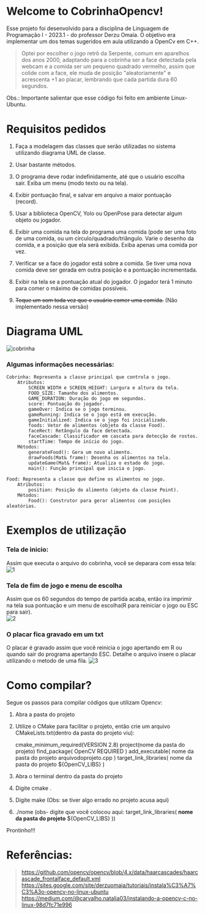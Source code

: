 # Welcome to CobrinhaOpencv!

Esse projeto foi desenvolvido para a disciplina de Linguagem de Programação I - 2023.1 - do professor Derzu Omaia. O objetivo era implementar um dos temas sugeridos em aula utilizando a OpenCv em C++. 
>Optei por escolher o jogo retrô da Serpente, comum em aparelhos dos anos 2000, adaptando para a cobrinha ser a face detectada pela webcam e a comida ser um pequeno quadrado vermelho, assim que colide com a face, ele muda de posição "aleatoriamente" e acrescenta +1 ao placar, lembrando que cada partida dura 60 segundos. 

Obs.: Importante salientar que esse código foi feito em ambiente Linux-Ubuntu.

# Requisitos pedidos
 1. Faça a modelagem das classes que serão utilizadas no sistema   
    utilizando diagrama UML de classe.
 2. Usar bastante métodos. 

 3. O programa deve rodar indefinidamente, até que o usuário escolha   
    sair. Exiba um menu (modo texto ou na tela).

 4. Exibir pontuação final, e salvar em arquivo a maior pontuação   
    (record).

 5. Usar a biblioteca OpenCV, Yolo ou OpenPose para detectar algum
    objeto    ou jogador.
   
 6. Exibir uma comida na tela do programa uma comida (pode ser uma foto 
    de uma comida, ou um círculo/quadrado/triângulo. Varie o desenho da 
    comida, e a posição que ela será exibida. Exiba apenas uma comida
    por    vez.

 7. Verificar se a face do jogador está sobre a comida. Se tiver uma
    nova    comida deve ser gerada em outra posição e a pontuação
    incrementada.
 8. Exibir na tela se a pontuação atual do jogador. O jogador terá 1 
    minuto para comer o máximo de comidas possíveis.

 9. ~~Toque um som toda vez que o usuário comer uma comida.~~ (Não implementado nessa versão)
  

# Diagrama UML

![cobrinha](https://github.com/GabriellyMarques02/cobrinhaOpencv/blob/main/cobrinhas.drawio.png)

### Algumas informações necessárias: 

    Cobrinha: Representa a classe principal que controla o jogo.
        Atributos:
            SCREEN_WIDTH e SCREEN_HEIGHT: Largura e altura da tela.
            FOOD_SIZE: Tamanho dos alimentos.
            GAME_DURATION: Duração do jogo em segundos.
            score: Pontuação do jogador.
            gameOver: Indica se o jogo terminou.
            gameRunning: Indica se o jogo está em execução.
            gameInitialized: Indica se o jogo foi inicializado.
            foods: Vetor de alimentos (objeto da classe Food).
            faceRect: Retângulo da face detectada.
            faceCascade: Classificador em cascata para detecção de rostos.
            startTime: Tempo de início do jogo.
        Métodos:
            generateFood(): Gera um novo alimento.
            drawFoods(Mat& frame): Desenha os alimentos na tela.
            updateGame(Mat& frame): Atualiza o estado do jogo.
            main(): Função principal que inicia o jogo.

    Food: Representa a classe que define os alimentos no jogo.
        Atributos:
            position: Posição do alimento (objeto da classe Point).
        Métodos:
            Food(): Construtor para gerar alimentos com posições aleatórias.


# Exemplos de utilização

### Tela de inicio: 
Assim que executa o arquivo do cobrinha, você se deparara com essa tela: 
![1](https://github.com/GabriellyMarques02/cobrinhaOpencv/blob/main/1.png)
### Tela de fim de jogo e menu de escolha
Assim que os 60 segundos do tempo de partida acaba, então ira imprimir na tela sua pontuação e um menu de escolha(R para reiniciar o jogo ou ESC para sair).<br />
![2](https://github.com/GabriellyMarques02/cobrinhaOpencv/blob/main/2.png)
### O placar fica gravado em um txt
O placar é gravado assim que você reinicia o jogo apertando em R ou quando sair do programa apertando ESC. 
Detalhe o arquivo insere o placar utilizando o metodo de uma fila. 
![3](https://github.com/GabriellyMarques02/cobrinhaOpencv/blob/main/3.png)

# Como compilar? 

Segue os passos para compilar códigos que utilizam Opencv:

 1. Abra a pasta do projeto
 2. Utilize o CMake para facilitar o projeto, então crie um arquivo CMakeLists.txt(dentro da pasta do projeto viu):
  

      cmake_minimum_required(VERSION 2.8)
        project(nome da pasta do projeto)
        find_package( OpenCV REQUIRED )
        add_executable( nome da pasta do projeto arquivodoprojeto.cpp )
        target_link_libraries( nome da pasta do projeto ${OpenCV_LIBS} )
  

 3. Abra o terminal dentro da pasta do projeto
 4. Digite cmake .
 5. Digite make (Obs: se tiver algo errado no projeto acusa aqui)
 6. ./nome (obs- digite que você colocou aqui:  target_link_libraries( **nome da pasta do projeto** ${OpenCV_LIBS} ))

Prontinho!!!

# Referências: 
>https://github.com/opencv/opencv/blob/4.x/data/haarcascades/haarcascade_frontalface_default.xml
https://sites.google.com/site/derzuomaia/tutoriais/instala%C3%A7%C3%A3o-opencv-no-linux-ubuntu
https://medium.com/@carvalho.natalia03/instalando-a-opencv-c-no-linux-98d7fc71e996


